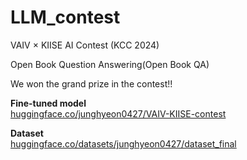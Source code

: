 # LLM_contest
VAIV × KIISE AI Contest (KCC 2024)

Open Book Question Answering(Open Book QA)  

We won the grand prize in the contest!!

**Fine-tuned model**  
[huggingface.co/junghyeon0427/VAIV-KIISE-contest](https://huggingface.co/junghyeon0427/VAIV-KIISE-contest)  

**Dataset**  
[huggingface.co/datasets/junghyeon0427/dataset_final](https://huggingface.co/datasets/junghyeon0427/dataset_final)
